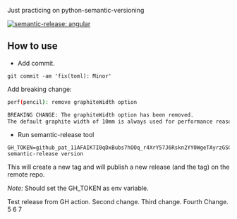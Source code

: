 Just practicing on python-semantic-versioning

[![semantic-release: angular](https://img.shields.io/badge/semantic--release-angular-e10079?logo=semantic-release)](https://github.com/semantic-release/semantic-release)


## How to use



* Add commit.
```
git commit -am 'fix(toml): Minor'
```


Add breaking change:
```sh
perf(pencil): remove graphiteWidth option

BREAKING CHANGE: The graphiteWidth option has been removed.
The default graphite width of 10mm is always used for performance reasons. 
```

* Run semantic-release tool
```
GH_TOKEN=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 semantic-release version
```

This will create a new tag and will publish a new release (and the tag) on the remote repo.

_Note:_ Should set the GH_TOKEN as env variable.

Test release from GH action.
Second change.
Third change.
Fourth Change.
5
6
7